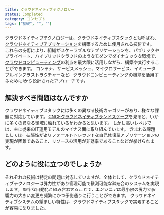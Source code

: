 ```yaml
---
title: クラウドネイティブテクノロジー
status: Completed
category: コンセプト
tags: ["基礎", "", ""]
---
```


クラウドネイティブテクノロジーは、クラウドネイティブスタックとも呼ばれ、[クラウドネイティブアプリケーション](/ja/cloud-native-apps/)を構築するために使用される技術です。
これらの技術により、組織がスケーラブルなアプリケーションを、パブリックやプライベート、ハイブリッドクラウドのようなモダンでダイナミックな環境で、[クラウドコンピューティング](/ja/cloud-computing/)の利点を最大限に活用しながら、構築や実行することができます。
コンテナ、サービスメッシュ、マイクロサービス、イミュータブルインフラストラクチャーなど、クラウドコンピューティングの機能を活用するために1から設計されたアプローチです。

## 解決すべき問題はなんですか

クラウドネイティブスタックには多くの異なる技術カテゴリーがあり、様々な課題に対応しています。
[CNCFクラウドネイティブランドスケープ](https://landscape.cncf.io/)を見ると、いかに多くの異なる領域に触れているかわかると思います。
しかし高いレベルでは、主に従来のIT運用モデルのマイナス面に取り組んでいます。
含まれる課題としては、拡張性がありフォールトトレラントな自己修復型アプリケーションの実現が困難であること、リソースの活用が非効率であることなどが挙げられます。

## どのように役に立つのでしょうか

それぞれの技術は特定の問題に対応していますが、全体として、クラウドネイティブテクノロジーは弾力性があり管理可能で観測可能な疎結合のシステムを実現します。
堅牢な自動化と組み合わせることで、エンジニアは最小限の労力で影響力の大きい変更を頻繁にかつ予測通りに行うことができます。
クラウドネイティブシステムの望ましい特性は、クラウドネイティブスタックで実現することが容易になりました。
